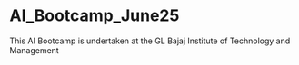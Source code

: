 # AI_Bootcamp_June25
This AI Bootcamp is undertaken at the GL Bajaj Institute of Technology and Management
